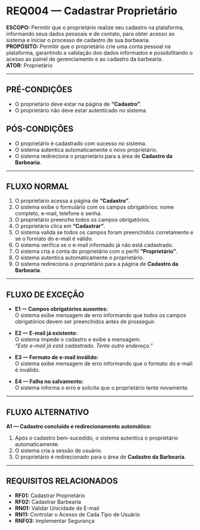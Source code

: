 # REQ004 — Cadastrar Proprietário

**ESCOPO:** Permitir que o proprietário realize seu cadastro na plataforma, informando seus dados pessoais e de contato, para obter acesso ao sistema e iniciar o processo de cadastro de sua barbearia.  
**PROPÓSITO:** Permitir que o proprietário crie uma conta pessoal na plataforma, garantindo a validação dos dados informados e possibilitando o acesso ao painel de gerenciamento e ao cadastro da barbearia.  
**ATOR:** Proprietário  

---

## PRÉ-CONDIÇÕES
- O proprietário deve estar na página de **“Cadastro”**.  
- O proprietário não deve estar autenticado no sistema.  

## PÓS-CONDIÇÕES
- O proprietário é cadastrado com sucesso no sistema.  
- O sistema autentica automaticamente o novo proprietário.  
- O sistema redireciona o proprietário para a área de **Cadastro da Barbearia**.  

---

## FLUXO NORMAL
1. O proprietário acessa a página de **“Cadastro”**.  
2. O sistema exibe o formulário com os campos obrigatórios: nome completo, e-mail, telefone e senha.  
3. O proprietário preenche todos os campos obrigatórios.  
4. O proprietário clica em **“Cadastrar”**.  
5. O sistema valida se todos os campos foram preenchidos corretamente e se o formato do e-mail é válido.  
6. O sistema verifica se o e-mail informado já não está cadastrado.  
7. O sistema cria a conta do proprietário com o perfil **“Proprietário”**.  
8. O sistema autentica automaticamente o proprietário.  
9. O sistema redireciona o proprietário para a página de **Cadastro da Barbearia**.  

---

## FLUXO DE EXCEÇÃO
- **E1 — Campos obrigatórios ausentes:**  
  O sistema exibe mensagem de erro informando que todos os campos obrigatórios devem ser preenchidos antes de prosseguir.  

- **E2 — E-mail já existente:**  
  O sistema impede o cadastro e exibe a mensagem:  
  *“Este e-mail já está cadastrado. Tente outro endereço.”*  

- **E3 — Formato de e-mail inválido:**  
  O sistema exibe mensagem de erro informando que o formato do e-mail é inválido.  

- **E4 — Falha no salvamento:**  
  O sistema informa o erro e solicita que o proprietário tente novamente.  

---

## FLUXO ALTERNATIVO
  **A1 — Cadastro concluído e redirecionamento automático:**  
  1. Após o cadastro bem-sucedido, o sistema autentica o proprietário automaticamente.  
  2. O sistema cria a sessão de usuário.  
  3. O proprietário é redirecionado para o área de **Cadastro da Barbearia**.  

---

## REQUISITOS RELACIONADOS
- **RF01:** Cadastrar Proprietário  
- **RF02:** Cadastrar Barbearia  
- **RN01:** Validar Unicidade de E-mail  
- **RN11:** Controlar o Acesso de Cada Tipo de Usuário  
- **RNF03:** Implementar Segurança  
